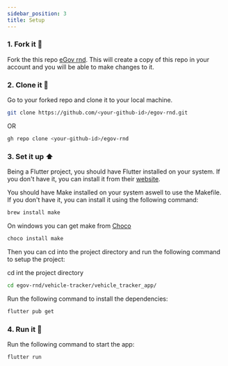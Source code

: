```yaml
---
sidebar_position: 3
title: Setup
---
```



### 1. Fork it :fork_and_knife:
Fork the this repo [eGov rnd](https://github.com/egovernments/egov-rnd). This will create a copy of this repo in your account and you will be able to make changes to it. 

### 2. Clone it :busts_in_silhouette:
Go to your forked repo and clone it to your local machine. 

```bash
git clone https://github.com/<your-github-id>/egov-rnd.git
```
OR
```bash
gh repo clone <your-github-id>/egov-rnd
```

### 3. Set it up :arrow_up:
Being a Flutter project, you should have Flutter installed on your system. If you don't have it, you can install it from their [website](https://flutter.dev/docs/get-started/install).

You should have Make installed on your system aswell to use the Makefile. If you don't have it, you can install it using the following command:

```bash
brew install make
```
On windows you can get make from [Choco](https://chocolatey.org/install)

```bash
choco install make
```

Then you can cd into the project directory and run the following command to setup the project:

cd int the project directory
```bash
cd egov-rnd/vehicle-tracker/vehicle_tracker_app/
```

Run the following command to install the dependencies:
```bash
flutter pub get
```

### 4. Run it :checkered_flag:
Run the following command to start the app:
```bash
flutter run
```
